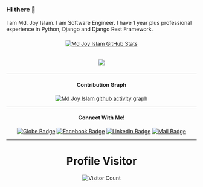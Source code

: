 ### Hi there 👋
I am Md. Joy Islam. I am Software Engineer. I have 1 year plus professional experience in Python, Django and Django Rest Framework. 

<!--
**joy1954islam/joy1954islam** is a ✨ _special_ ✨ repository because its `README.md` (this file) appears on your GitHub profile.

Here are some ideas to get you started:

- 🔭 I’m currently working on ...
- 🌱 I’m currently learning ...
- 👯 I’m looking to collaborate on ...
- 🤔 I’m looking for help with ...
- 💬 Ask me about ...
- 📫 How to reach me: ...
- 😄 Pronouns: ...
- ⚡ Fun fact: ...
-->

<!--
<div align="center">
<a href="https://github.com/joy1954islam">
  <img align="center" style="margin:0.5rem" src="https://github-readme-stats.vercel.app/api?username=joy1954islam&show_icons=true&line_height=27&count_private=true&title_color=ffffff&text_color=c9cacc&icon_color=4AB097&bg_color=1A2B34" alt="Md Joy Islam GitHub Stats" />
 <a href="https://github.com/joy1954islam">
  <img align="center" style="margin:0.5rem" src="https://github-readme-stats.vercel.app/api/top-langs/?username=joy1954islam&hide=html,css&title_color=ffffff&text_color=c9cacc&icon_color=4AB197&bg_color=1A2B34" />
</a>
</div>
</p>
</br>
</br>
<div align="center">
<a href="https://github.com/joy1954islam">
  <img align="center" style="margin:0.5rem" src="https://github-readme-stats.vercel.app/api/top-langs/?username=joy1954islam&hide=html,css&title_color=ffffff&text_color=c9cacc&icon_color=4AB197&bg_color=1A2B34" />
</a>
</div>
<!--
[![GitHub Streak](http://github-readme-streak-stats.herokuapp.com?user=joy1954islam&theme=dark&date_format=M%20j%5B%2C%20Y%5D)](https://git.io/streak-stats)
-->





<div align="center">

<!-- 
![Md Joy Islam github stats](https://github-readme-stats.vercel.app/api?username=joy1954islam&show_icons=true&theme=radical&count_private=true&include_all_commits=true)
   -->
<a href="https://github.com/joy1954islam">
  <img align="center" style="margin:0.5rem" src="https://github-readme-stats.vercel.app/api?username=joy1954islam&show_icons=true&line_height=27&count_private=true&title_color=ffffff&text_color=c9cacc&icon_color=4AB097&bg_color=1A2B34" alt="Md Joy Islam GitHub Stats" />
  
</br>
</br>
  
<a href="https://github.com/joy1954islam">
  <img align="center" style="margin:0.5rem" src="https://github-readme-stats.vercel.app/api/top-langs/?username=joy1954islam&hide=html,javascript,css&title_color=ffffff&text_color=c9cacc&icon_color=4AB197&bg_color=1A2B34" />
</a>

 <div>

-----

#### Contribution Graph
[![Md Joy Islam github activity graph](https://activity-graph.herokuapp.com/graph?username=joy1954islam&theme=react-dark)](https://activity-graph.herokuapp.com/graph?username=joy1954islam&theme=react-dark)

-----
#### Connect With Me!
[![Globe Badge](https://img.shields.io/badge/Portfolio-1877F2?style=for-the-badge&logo=globe&logoColor=white)](https://lamjoy.herokuapp.com/) 
[![Facebook Badge](https://img.shields.io/badge/Facebook-1877F2?style=for-the-badge&logo=facebook&logoColor=white)](https://www.facebook.com/JOY.SWE22)
[![Linkedin Badge](https://img.shields.io/badge/LinkedIn-0077B5?style=for-the-badge&logo=linkedin&logoColor=white)](https://www.linkedin.com/in/md-joy-islam-a16174141/)
[![Mail Badge](https://img.shields.io/badge/Gmail-D14836?style=for-the-badge&logo=gmail&logoColor=white)](mailto:joyislam1954@gmail.com)

-----

# Profile Visitor

![Visitor Count](https://profile-counter.glitch.me/joy1954islam/count.svg)
